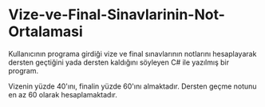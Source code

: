 # Vize-ve-Final-Sinavlarinin-Not-Ortalamasi

Kullanıcının programa girdiği vize ve final sınavlarının notlarını hesaplayarak dersten geçtiğini yada dersten kaldığını söyleyen C# ile yazılmış bir program.

Vizenin yüzde 40'ını, finalin yüzde 60'ını almaktadır.
Dersten geçme notunu en az 60 olarak hesaplamaktadır.
